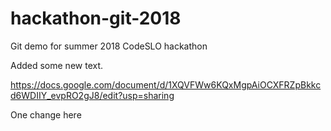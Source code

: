 # hackathon-git-2018
Git demo for summer 2018 CodeSLO hackathon

Added some new text.

https://docs.google.com/document/d/1XQVFWw6KQxMgpAiOCXFRZpBkkcd6WDIIY_evpRO2gJ8/edit?usp=sharing

One change here